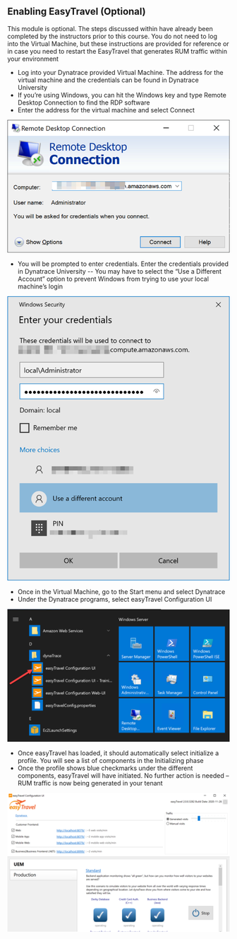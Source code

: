 ## Enabling EasyTravel (Optional)

This module is optional. The steps discussed within have already been completed by the instructors prior to this course. You do not need to log into the Virtual Machine, but these instructions are provided for reference or in case you need to restart the EasyTravel that generates RUM traffic within your environment


- Log into your Dynatrace provided Virtual Machine. The address for the virtual machine and the credentials can be found in Dynatrace University
- If you’re using Windows, you can hit the Windows key and type Remote Desktop Connection to find the RDP software
- Enter the address for the virtual machine and select Connect

![rdp](../../assets/images/rdp.png)

- You will be prompted to enter credentials. Enter the credentials provided in Dynatrace University
-- You may have to select the “Use a Different Account” option to prevent Windows from trying to use your local machine’s login

![rdp_creds](../../assets/images/rdp_creds.png)

- Once in the Virtual Machine, go to the Start menu and select Dynatrace
- Under the Dynatrace programs, select easyTravel Configuration UI

![rdp_start_menu](../../assets/images/rdp_start_menu.png)

- Once easyTravel has loaded, it should automatically select initialize a profile. You will see a list of components in the Initializing phase
- Once the profile shows blue checkmarks under the different components, easyTravel will have initiated. No further action is needed – RUM traffic is now being generated in your tenant

![rdp_start_menu](../../assets/images/easytravel_running.png)
